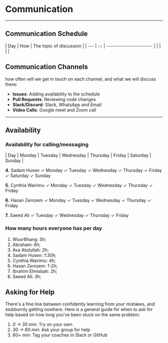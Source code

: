 <!-- this template is for inspiration, feel free to change it however you like! 
Careful! be sure to protect your privacy when filling out this document 
everything you write here will be public so share only what you are comfortable 
sharing online you can share the rest in confidence with you group by another
 channel -->

# Communication

--------------------------------------------------------------------------------

## Communication Schedule

| Day | How | The topic of discussion | | --- | :-: | ----------------------- |
 | | | |

## Communication Channels

how often will we get in touch on each channel, and what we will discuss there:

- **Issues**: Adding availability to the schedule
- **Pull Requests**: Reviewing code changes
- **Slack/Discord**: Slack, WhatsApp and Email
- **Video Calls**: Google meet and Zoom call

--------------------------------------------------------------------------------

## Availability

### Availability for calling/messaging

| Day | Monday | Tuesday | Wednesday | Thursday | Friday | Saturday | Sunday |

**4.**  Sadam Husen ✓ Monday ✓ Tuesday ✓ Wednesday ✓ Thursday ✓ Friday ✓
Saturday ✓ Sunday

**5.**  Cynthia Wairimu ✓ Monday ✓ Tuesday ✓ Wednesday ✓ Thursday ✓ Friday

**6.**  Hasan Zemzem ✓ Monday ✓ Tuesday ✓ Wednesday ✓ Thursday ✓ Friday

**7.** Saeed Ali   ✓ Tuesday ✓ Wednesday ✓ Thursday ✓ Friday

### How many hours everyone has per day

 1. WuorBhang: _5h_;
 2. Abraham: _6h_;
 3. Ava Abdullah: _2h_;
 4. Sadam Husen: _1:30h_;
 5. Cynthia Wairimu: _4h_;
 6. Hasan Zemzem: _1-2h_;
 7. Ibrahim Elmisbah: _2h_;
 8. Saeed Ali: _3h_;

## Asking for Help

There's a fine line between confidently learning from your mistakes,
and stubbornly getting nowhere. Here is a general guide for when to ask for help
based on how long you've been stuck on the same problem:

1. _0 -> 30 min_: Try on your own
2. _30 -> 60 min_: Ask your group for help
3. _60+ min_: Tag your coaches in Slack or GitHub
